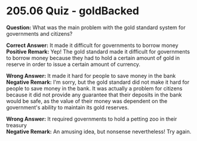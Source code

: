 # 205.06 Quiz - goldBacked

**Question:** What was the main problem with the gold standard system for governments and citizens?

**Correct Answer:** It made it difficult for governments to borrow money\
**Positive Remark:** Yep! The gold standard made it difficult for governments to borrow money because they had to hold a certain amount of gold in reserve in order to issue a certain amount of currency.

**Wrong Answer:**  It made it hard for people to save money in the bank\
**Negative Remark:** I'm sorry, but the gold standard did not make it hard for people to save money in the bank. It was actually a problem for citizens because it did not provide any guarantee that their deposits in the bank would be safe, as the value of their money was dependent on the government's ability to maintain its gold reserves.

**Wrong Answer:** It required governments to hold a petting zoo in their treasury\
**Negative Remark:** An amusing idea, but nonsense nevertheless! Try again.
